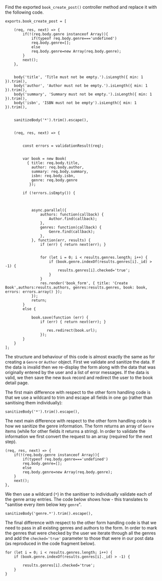 Find the exported `book_create_post()` controller method and replace it with the following code.
    
    
    exports.book_create_post = [
        
        (req, res, next) => {
            if(!(req.body.genre instanceof Array)){
                if(typeof req.body.genre==='undefined')
                req.body.genre=[];
                else
                req.body.genre=new Array(req.body.genre);
            }
            next();
        },
    
        
        body('title', 'Title must not be empty.').isLength({ min: 1 }).trim(),
        body('author', 'Author must not be empty.').isLength({ min: 1 }).trim(),
        body('summary', 'Summary must not be empty.').isLength({ min: 1 }).trim(),
        body('isbn', 'ISBN must not be empty').isLength({ min: 1 }).trim(),
      
        
        sanitizeBody('*').trim().escape(),
    
        
        (req, res, next) => {
            
            
            const errors = validationResult(req);
    
            
            var book = new Book(
              { title: req.body.title,
                author: req.body.author,
                summary: req.body.summary,
                isbn: req.body.isbn,
                genre: req.body.genre
               });
    
            if (!errors.isEmpty()) {
                
    
                
                async.parallel({
                    authors: function(callback) {
                        Author.find(callback);
                    },
                    genres: function(callback) {
                        Genre.find(callback);
                    },
                }, function(err, results) {
                    if (err) { return next(err); }
    
                    
                    for (let i = 0; i < results.genres.length; i++) {
                        if (book.genre.indexOf(results.genres[i]._id) > -1) {
                            results.genres[i].checked='true';
                        }
                    }
                    res.render('book_form', { title: 'Create Book',authors:results.authors, genres:results.genres, book: book, errors: errors.array() });
                });
                return;
            }
            else {
                
                book.save(function (err) {
                    if (err) { return next(err); }
                       
                       res.redirect(book.url);
                    });
            }
        }
    ];

The structure and behaviour of this code is almost exactly the same as for creating a `Genre` or `Author` object. First we validate and sanitize the data. If the data is invalid then we re-display the form along with the data that was originally entered by the user and a list of error messages. If the data is valid, we then save the new `Book` record and redirect the user to the book detail page.

The first main difference with respect to the other form handling code is that we use a wildcard to trim and escape all fields in one go (rather than sanitising them individually):
    
    
    sanitizeBody('*').trim().escape(),

The next main difference with respect to the other form handling code is how we sanitize the genre information. The form returns an array of `Genre` items (while for other fields it returns a string). In order to validate the information we first convert the request to an array (required for the next step).
    
    
    (req, res, next) => {
        if(!(req.body.genre instanceof Array)){
            if(typeof req.body.genre==='undefined')
            req.body.genre=[];
            else
            req.body.genre=new Array(req.body.genre);
        }
        next();
    },

We then use a wildcard (`*`) in the sanitiser to individually validate each of the genre array entries. The code below shows how - this translates to "sanitise every item below key `genre`".
    
    
    sanitizeBody('genre.*').trim().escape(),

The final difference with respect to the other form handling code is that we need to pass in all existing genres and authors to the form. In order to mark the genres that were checked by the user we iterate through all the genres and add the `checked='true'` parameter to those that were in our post data (as reproduced in the code fragment below).
    
    
    for (let i = 0; i < results.genres.length; i++) {
        if (book.genre.indexOf(results.genres[i]._id) > -1) {
            
            results.genres[i].checked='true';
        }
    }
